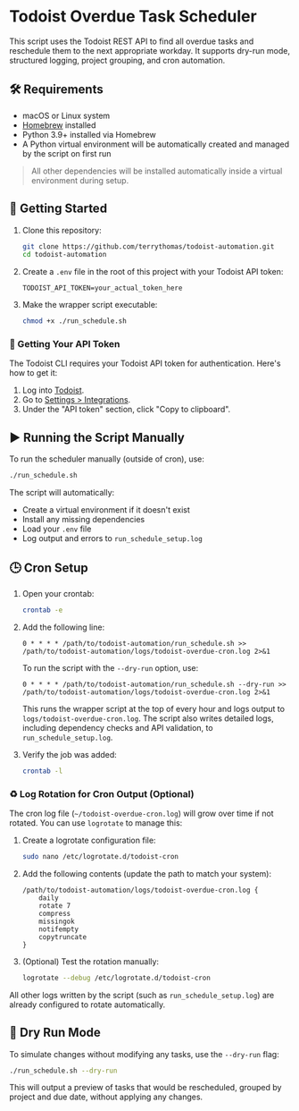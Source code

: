 # Todoist Overdue Task Scheduler

This script uses the Todoist REST API to find all overdue tasks and reschedule them to the next appropriate workday. It supports dry-run mode, structured logging, project grouping, and cron automation.

## 🛠 Requirements

- macOS or Linux system
- [Homebrew](https://brew.sh/) installed
- Python 3.9+ installed via Homebrew
- A Python virtual environment will be automatically created and managed by the script on first run

> All other dependencies will be installed automatically inside a virtual environment during setup.

## 🚀 Getting Started

1. Clone this repository:
   ```bash
   git clone https://github.com/terrythomas/todoist-automation.git
   cd todoist-automation
   ```

2. Create a `.env` file in the root of this project with your Todoist API token:
   ```env
   TODOIST_API_TOKEN=your_actual_token_here
   ```
3. Make the wrapper script executable:
   ```bash
   chmod +x ./run_schedule.sh
   ```

### 🔑 Getting Your API Token

The Todoist CLI requires your Todoist API token for authentication. Here's how to get it:

1. Log into [Todoist](https://todoist.com/).
2. Go to [Settings > Integrations](https://todoist.com/prefs/integrations).
3. Under the "API token" section, click "Copy to clipboard".

## ▶️ Running the Script Manually

To run the scheduler manually (outside of cron), use:

```bash
./run_schedule.sh
```

The script will automatically:
- Create a virtual environment if it doesn't exist
- Install any missing dependencies
- Load your `.env` file
- Log output and errors to `run_schedule_setup.log`

## 🕒 Cron Setup

1. Open your crontab:
   ```bash
   crontab -e
   ```

2. Add the following line:
   ```cron
   0 * * * * /path/to/todoist-automation/run_schedule.sh >> /path/to/todoist-automation/logs/todoist-overdue-cron.log 2>&1
   ```
   To run the script with the `--dry-run` option, use:
   ```cron
   0 * * * * /path/to/todoist-automation/run_schedule.sh --dry-run >> /path/to/todoist-automation/logs/todoist-overdue-cron.log 2>&1
   ```

   This runs the wrapper script at the top of every hour and logs output to `logs/todoist-overdue-cron.log`. The script also writes detailed logs, including dependency checks and API validation, to `run_schedule_setup.log`.

4. Verify the job was added:
   ```bash
   crontab -l
   ```

### ♻️ Log Rotation for Cron Output (Optional)

The cron log file (`~/todoist-overdue-cron.log`) will grow over time if not rotated. You can use `logrotate` to manage this:

1. Create a logrotate configuration file:
   ```bash
   sudo nano /etc/logrotate.d/todoist-cron
   ```

2. Add the following contents (update the path to match your system):
   ```
   /path/to/todoist-automation/logs/todoist-overdue-cron.log {
       daily
       rotate 7
       compress
       missingok
       notifempty
       copytruncate
   }
   ```

3. (Optional) Test the rotation manually:
   ```bash
   logrotate --debug /etc/logrotate.d/todoist-cron
   ```

All other logs written by the script (such as `run_schedule_setup.log`) are already configured to rotate automatically.

## 🧪 Dry Run Mode

To simulate changes without modifying any tasks, use the `--dry-run` flag:

```bash
./run_schedule.sh --dry-run
```

This will output a preview of tasks that would be rescheduled, grouped by project and due date, without applying any changes.